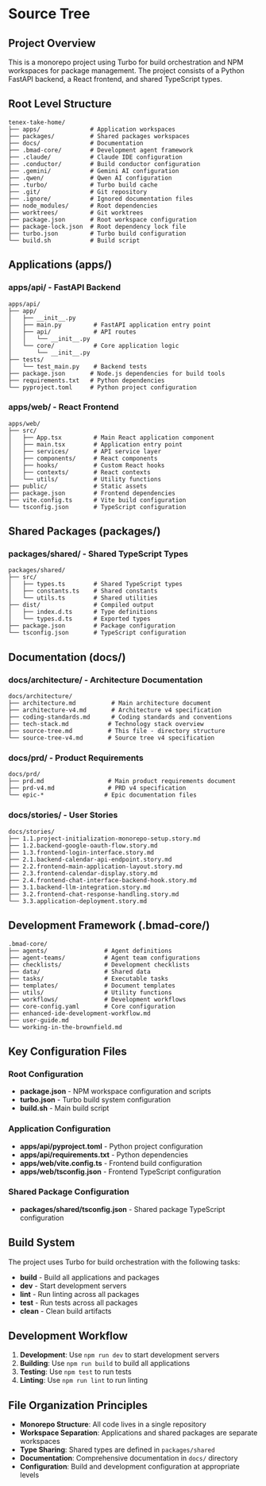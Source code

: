# Source Tree

## Project Overview

This is a monorepo project using Turbo for build orchestration and NPM workspaces for package management. The project consists of a Python FastAPI backend, a React frontend, and shared TypeScript types.

## Root Level Structure

```
tenex-take-home/
├── apps/              # Application workspaces
├── packages/          # Shared packages workspaces
├── docs/              # Documentation
├── .bmad-core/        # Development agent framework
├── .claude/           # Claude IDE configuration
├── .conductor/        # Build conductor configuration
├── .gemini/           # Gemini AI configuration
├── .qwen/             # Qwen AI configuration
├── .turbo/            # Turbo build cache
├── .git/              # Git repository
├── .ignore/           # Ignored documentation files
├── node_modules/      # Root dependencies
├── worktrees/         # Git worktrees
├── package.json       # Root workspace configuration
├── package-lock.json  # Root dependency lock file
├── turbo.json         # Turbo build configuration
└── build.sh           # Build script
```

## Applications (apps/)

### apps/api/ - FastAPI Backend
```
apps/api/
├── app/
│   ├── __init__.py
│   ├── main.py         # FastAPI application entry point
│   ├── api/            # API routes
│   │   └── __init__.py
│   └── core/           # Core application logic
│       └── __init__.py
├── tests/
│   └── test_main.py    # Backend tests
├── package.json       # Node.js dependencies for build tools
├── requirements.txt   # Python dependencies
└── pyproject.toml     # Python project configuration
```

### apps/web/ - React Frontend
```
apps/web/
├── src/
│   ├── App.tsx         # Main React application component
│   ├── main.tsx        # Application entry point
│   ├── services/       # API service layer
│   ├── components/     # React components
│   ├── hooks/          # Custom React hooks
│   ├── contexts/       # React contexts
│   └── utils/          # Utility functions
├── public/             # Static assets
├── package.json        # Frontend dependencies
├── vite.config.ts      # Vite build configuration
└── tsconfig.json       # TypeScript configuration
```

## Shared Packages (packages/)

### packages/shared/ - Shared TypeScript Types
```
packages/shared/
├── src/
│   ├── types.ts        # Shared TypeScript types
│   ├── constants.ts    # Shared constants
│   └── utils.ts        # Shared utilities
├── dist/               # Compiled output
│   ├── index.d.ts      # Type definitions
│   └── types.d.ts      # Exported types
├── package.json        # Package configuration
└── tsconfig.json       # TypeScript configuration
```

## Documentation (docs/)

### docs/architecture/ - Architecture Documentation
```
docs/architecture/
├── architecture.md          # Main architecture document
├── architecture-v4.md       # Architecture v4 specification
├── coding-standards.md      # Coding standards and conventions
├── tech-stack.md           # Technology stack overview
├── source-tree.md          # This file - directory structure
└── source-tree-v4.md       # Source tree v4 specification
```

### docs/prd/ - Product Requirements
```
docs/prd/
├── prd.md                  # Main product requirements document
├── prd-v4.md               # PRD v4 specification
└── epic-*                 # Epic documentation files
```

### docs/stories/ - User Stories
```
docs/stories/
├── 1.1.project-initialization-monorepo-setup.story.md
├── 1.2.backend-google-oauth-flow.story.md
├── 1.3.frontend-login-interface.story.md
├── 2.1.backend-calendar-api-endpoint.story.md
├── 2.2.frontend-main-application-layout.story.md
├── 2.3.frontend-calendar-display.story.md
├── 2.4.frontend-chat-interface-backend-hook.story.md
├── 3.1.backend-llm-integration.story.md
├── 3.2.frontend-chat-response-handling.story.md
└── 3.3.application-deployment.story.md
```

## Development Framework (.bmad-core/)

```
.bmad-core/
├── agents/                # Agent definitions
├── agent-teams/           # Agent team configurations
├── checklists/            # Development checklists
├── data/                  # Shared data
├── tasks/                 # Executable tasks
├── templates/             # Document templates
├── utils/                 # Utility functions
├── workflows/             # Development workflows
├── core-config.yaml       # Core configuration
├── enhanced-ide-development-workflow.md
├── user-guide.md
└── working-in-the-brownfield.md
```

## Key Configuration Files

### Root Configuration
- **package.json** - NPM workspace configuration and scripts
- **turbo.json** - Turbo build system configuration
- **build.sh** - Main build script

### Application Configuration
- **apps/api/pyproject.toml** - Python project configuration
- **apps/api/requirements.txt** - Python dependencies
- **apps/web/vite.config.ts** - Frontend build configuration
- **apps/web/tsconfig.json** - Frontend TypeScript configuration

### Shared Package Configuration
- **packages/shared/tsconfig.json** - Shared package TypeScript configuration

## Build System

The project uses Turbo for build orchestration with the following tasks:
- **build** - Build all applications and packages
- **dev** - Start development servers
- **lint** - Run linting across all packages
- **test** - Run tests across all packages
- **clean** - Clean build artifacts

## Development Workflow

1. **Development**: Use `npm run dev` to start development servers
2. **Building**: Use `npm run build` to build all applications
3. **Testing**: Use `npm test` to run tests
4. **Linting**: Use `npm run lint` to run linting

## File Organization Principles

- **Monorepo Structure**: All code lives in a single repository
- **Workspace Separation**: Applications and shared packages are separate workspaces
- **Type Sharing**: Shared types are defined in `packages/shared`
- **Documentation**: Comprehensive documentation in `docs/` directory
- **Configuration**: Build and development configuration at appropriate levels